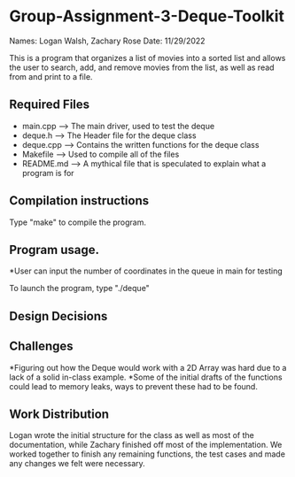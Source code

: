 # Group-Assignment-3-Deque-Toolkit
Names: Logan Walsh, Zachary Rose
Date: 11/29/2022

This is a program that organizes a list of movies into a sorted list and allows the user to search, add, and remove movies from the list, as well as read from and print to a file.

## Required Files
* main.cpp --> The main driver, used to test the deque
* deque.h --> The Header file for the deque class
* deque.cpp --> Contains the written functions for the deque class
* Makefile --> Used to compile all of the files
* README.md --> A mythical file that is speculated to explain what a program is for

## Compilation instructions

Type "make" to compile the program.

## Program usage.
*User can input the number of coordinates in the queue in main for testing

To launch the program, type "./deque"

## Design Decisions

## Challenges
*Figuring out how the Deque would work with a 2D Array was hard due to a lack of a solid in-class example.
*Some of the initial drafts of the functions could lead to memory leaks, ways to prevent these had to be found.

## Work Distribution
Logan wrote the initial structure for the class as well as most of the documentation, while Zachary finished off most of the implementation. We worked together to finish any remaining functions, the test cases and made any changes we felt were necessary. 